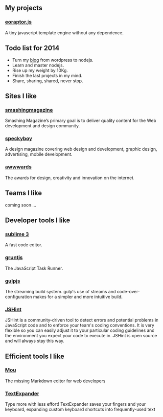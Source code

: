 ## My projects

### [eoraptor.js](http://jias.github.io/eoraptor.js/)

A tiny javascript template engine without any dependence.

## Todo list for 2014

* Turn my [blog](http://joy-studio.com) from wordpress to nodejs.
* Learn and master nodejs.
* Rise up my weight by 10Kg.
* Finish the last projects in my mind.
* Share, sharing, shared, never stop.

## Sites I like

### [smashingmagazine](http://www.smashingmagazine.com/)

Smashing Magazine’s primary goal is to deliver quality content for the Web development and design community. 

### [speckyboy](http://speckyboy.com/)

A design magazine covering web design and development, graphic design, advertising, mobile development.

### [awwwards](http://www.awwwards.com)

The awards for design, creativity and innovation on the internet.

## Teams I like

coming soon ...

## Developer tools I like

### [sublime 3](https://sublime.wbond.net/installation#st3)

A fast code editor.

### [gruntjs](http://gruntjs.com/)

The JavaScript Task Runner.

### [gulpjs](http://gulpjs.com/)

The streaming build system. gulp's use of streams and code-over-configuration makes for a simpler and more intuitive build.

### [JSHint](http://jshint.com/)

JSHint is a community-driven tool to detect errors and potential problems in JavaScript code and to enforce your team's coding conventions. It is very flexible so you can easily adjust it to your particular coding guidelines and the environment you expect your code to execute in. JSHint is open source and will always stay this way.

## Efficient tools I like

### [Mou](http://mouapp.com/)

The missing Markdown editor for web developers

### [TextExpander](https://smilesoftware.com/TextExpander/index.html)

Type more with less effort! TextExpander saves your fingers and your keyboard, expanding custom keyboard shortcuts into frequently-used text